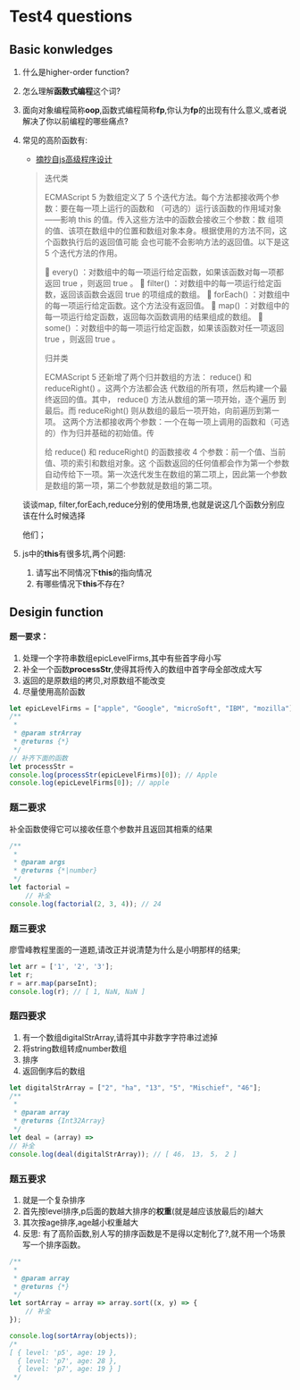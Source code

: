 # Test4 questions

## Basic konwledges

1. 什么是higher-order function?

2. 怎么理解**函数式编程**这个词?

3. 面向对象编程简称**oop**,函数式编程简称**fp**,你认为**fp**的出现有什么意义,或者说解决了你以前编程的哪些痛点?

4. 常见的高阶函数有:

   * [摘抄自js高级程序设计](http://www.chinastor.org/upload/2014-12/14122310427265.pdf )

   >迭代类
   >
   >ECMAScript 5 为数组定义了 5 个迭代方法。每个方法都接收两个参数：要在每一项上运行的函数和
   >（可选的）运行该函数的作用域对象——影响 this 的值。传入这些方法中的函数会接收三个参数：数
   >组项的值、该项在数组中的位置和数组对象本身。根据使用的方法不同，这个函数执行后的返回值可能
   >会也可能不会影响方法的返回值。以下是这 5 个迭代方法的作用。
   >
   > every() ：对数组中的每一项运行给定函数，如果该函数对每一项都返回 true ，则返回 true 。
   > filter() ：对数组中的每一项运行给定函数，返回该函数会返回 true 的项组成的数组。
   > forEach() ：对数组中的每一项运行给定函数。这个方法没有返回值。
   > map() ：对数组中的每一项运行给定函数，返回每次函数调用的结果组成的数组。
   > some() ：对数组中的每一项运行给定函数，如果该函数对任一项返回 true ，则返回 true 。
   >
   >
   >
   >归并类			
   >
   >ECMAScript 5 还新增了两个归并数组的方法： reduce() 和 reduceRight() 。这两个方法都会迭
   >代数组的所有项，然后构建一个最终返回的值。其中， reduce() 方法从数组的第一项开始，逐个遍历
   >到最后。而 reduceRight() 则从数组的最后一项开始，向前遍历到第一项。
   >这两个方法都接收两个参数：一个在每一项上调用的函数和（可选的）作为归并基础的初始值。传
   >
   >给 reduce() 和 reduceRight() 的函数接收 4 个参数：前一个值、当前值、项的索引和数组对象。这
   >个函数返回的任何值都会作为第一个参数自动传给下一项。第一次迭代发生在数组的第二项上，因此第一个参数是数组的第一项，第二个参数就是数组的第二项。

   谈谈map, filter,forEach,reduce分别的使用场景,也就是说这几个函数分别应该在什么时候选择

   他们；

5. js中的**this**有很多坑,两个问题:

   1. 请写出不同情况下**this**的指向情况
   2. 有哪些情况下**this**不存在?

## Desigin function

#### 题一要求：

1. 处理一个字符串数组epicLevelFirms,其中有些首字母小写
2. 补全一个函数**processStr**,使得其将传入的数组中首字母全部改成大写
3. 返回的是原数组的拷贝,对原数组不能改变
4. 尽量使用高阶函数

```javascript
let epicLevelFirms = ["apple", "Google", "microSoft", "IBM", "mozilla"];
/**
 * 
 * @param strArray
 * @returns {*}
 */
// 补齐下面的函数
let processStr = 
console.log(processStr(epicLevelFirms)[0]); // Apple
console.log(epicLevelFirms[0]); // apple
```



### 题二要求

补全函数使得它可以接收任意个参数并且返回其相乘的结果

```javascript
/**
 * 
 * @param args
 * @returns {*|number}
 */
let factorial =
    // 补全
console.log(factorial(2, 3, 4)); // 24
```



### 题三要求

廖雪峰教程里面的一道题,请改正并说清楚为什么是小明那样的结果;

```javascript
let arr = ['1', '2', '3'];
let r;
r = arr.map(parseInt);
console.log(r); // [ 1, NaN, NaN ]
```



###  题四要求

1. 有一个数组digitalStrArray,请将其中非数字字符串过滤掉
2. 将string数组转成number数组
3. 排序
4. 返回倒序后的数组

```javascript
let digitalStrArray = ["2", "ha", "13", "5", "Mischief", "46"];
/**
 * 
 * @param array
 * @returns {Int32Array}
 */
let deal = (array) => 
// 补全
console.log(deal(digitalStrArray)); // [ 46， 13， 5， 2 ]
```



### 题五要求

1. 就是一个复杂排序
2. 首先按level排序,p后面的数越大排序的**权重**(就是越应该放最后的)越大
3. 其次按age排序,age越小权重越大
4. 反思: 有了高阶函数,别人写的排序函数是不是得以定制化了?,就不用一个场景写一个排序函数。

```javascript
/**
 * 
 * @param array
 * @returns {*}
 */
let sortArray = array => array.sort((x, y) => {
    // 补全
});

console.log(sortArray(objects));
/*
[ { level: 'p5', age: 19 },
  { level: 'p7', age: 28 },
  { level: 'p7', age: 19 } ]
 */
```



